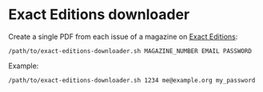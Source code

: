 # Exact Editions downloader

Create a single PDF from each issue of a magazine on [Exact Editions](https://www.exacteditions.com/):

    /path/to/exact-editions-downloader.sh MAGAZINE_NUMBER EMAIL PASSWORD

Example:

    /path/to/exact-editions-downloader.sh 1234 me@example.org my_password
